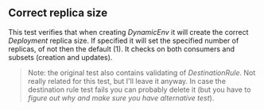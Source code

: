 ## Correct replica size

This test verifies that when creating *DynamicEnv* it will create the correct *Deployment* replica
size. If specified it will set the specified number of replicas, of not then the default (1). It
checks on both consumers and subsets (creation and updates).


> Note: the original test also contains validating of _DestinationRule_. Not really related for this
> test, but I'll leave it anyway. In case the destination rule test fails you can probably delete it
(but you have to _figure out why and make sure you have alternative test_).

